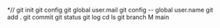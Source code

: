 *//
git init 
git config
git global user.mail
git config -- global user.name
git add .
git commit
git status
git log
cd
ls
git branch M main
